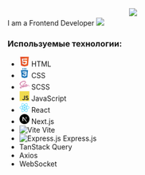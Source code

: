 <div id="header" align="center">
  <img src="https://media.giphy.com/media/M9gbBd9nbDrOTu1Mqx/giphy.gif" width="100"/>
</div>
<div> I am a Frontend Developer <img src="https://media.giphy.com/media/WUlplcMpOCEmTGBtBW/giphy.gif" width="30"></div>

### Используемые технологии:

- <img src="https://github.com/devicons/devicon/blob/master/icons/html5/html5-original.svg" title="HTML" alt="HTML" width="20" height="20"/> HTML
- <img src="https://github.com/devicons/devicon/blob/master/icons/css3/css3-plain-wordmark.svg" title="CSS" alt="CSS" width="20" height="20"/> CSS
- <img src="https://github.com/devicons/devicon/blob/master/icons/sass/sass-original.svg" title="SCSS" alt="SCSS" width="20" height="20"/> SCSS
- <img src="https://github.com/devicons/devicon/blob/master/icons/javascript/javascript-original.svg" title="JavaScript" alt="JavaScript" width="20" height="20"/> JavaScript
- <img src="https://github.com/devicons/devicon/blob/master/icons/react/react-original.svg" title="React" alt="React" width="20" height="20"/> React
- <img src="https://github.com/devicons/devicon/blob/master/icons/nextjs/nextjs-original.svg" title="Next.js" alt="Next.js" width="20" height="20"/> Next.js
- <img src="https://vitejs.dev/logo.svg" title="Vite" alt="Vite" width="20" height="20"/> Vite
- <img src="https://expressjs.com/images/express-facebook-share.png" title="Express.js" alt="Express.js" width="20" height="20"/> Express.js
- TanStack Query
- Axios
- WebSocket




